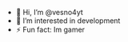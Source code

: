 - 👋 Hi, I’m @vesno4yt
- 👀 I’m interested in development
- ⚡ Fun fact: Im gamer

<!---
vesno4yt/vesno4yt is a ✨ special ✨ repository because its `README.md` (this file) appears on your GitHub profile.
You can click the Preview link to take a look at your changes.
--->
